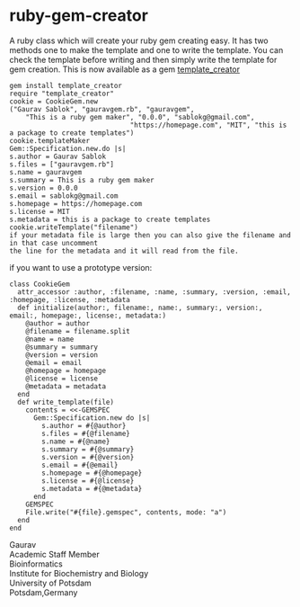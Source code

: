 # ruby-gem-creator
A ruby class which will create your ruby gem creating easy. It has two methods one to make the template and one to write the template. You can check the template before writing and then simply write the template for gem creation. This is now available as a gem [template_creator](https://rubygems.org/gems/template_creator/versions/0.0.1)

```
gem install template_creator
require "template_creator"
cookie = CookieGem.new
("Gaurav Sablok", "gauravgem.rb", "gauravgem",
    "This is a ruby gem maker", "0.0.0", "sablokg@gmail.com",
                              "https://homepage.com", "MIT", "this is a package to create templates")
cookie.templateMaker
Gem::Specification.new.do |s|
s.author = Gaurav Sablok                                
s.files = ["gauravgem.rb"]                              
s.name = gauravgem                                      
s.summary = This is a ruby gem maker                    
s.version = 0.0.0                                       
s.email = sablokg@gmail.com                             
s.homepage = https://homepage.com                       
s.license = MIT                                         
s.metadata = this is a package to create templates
cookie.writeTemplate("filename")
if your metadata file is large then you can also give the filename and in that case uncomment
the line for the metadata and it will read from the file.
```
if you want to use a prototype version:
```
class CookieGem
  attr_accessor :author, :filename, :name, :summary, :version, :email, :homepage, :license, :metadata
  def initialize(author:, filename:, name:, summary:, version:, email:, homepage:, license:, metadata:)
    @author = author
    @filename = filename.split
    @name = name
    @summary = summary
    @version = version
    @email = email
    @homepage = homepage
    @license = license
    @metadata = metadata
  end
  def write_template(file)
    contents = <<-GEMSPEC
      Gem::Specification.new do |s|
        s.author = #{@author}
        s.files = #{@filename}
        s.name = #{@name}
        s.summary = #{@summary}
        s.version = #{@version}
        s.email = #{@email}
        s.homepage = #{@homepage}
        s.license = #{@license}
        s.metadata = #{@metadata}
      end
    GEMSPEC
    File.write("#{file}.gemspec", contents, mode: "a")
  end
end
```

Gaurav \
Academic Staff Member \
Bioinformatics \
Institute for Biochemistry and Biology \
University of Potsdam \
Potsdam,Germany 
